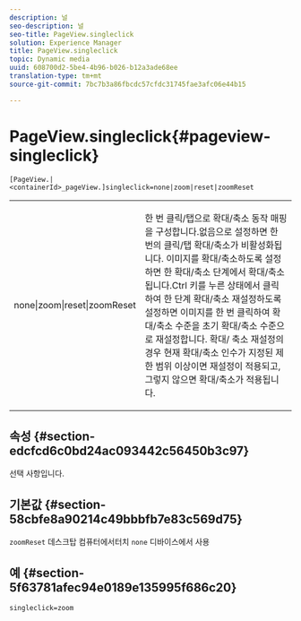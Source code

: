 ```yaml
---
description: 널
seo-description: 널
seo-title: PageView.singleclick
solution: Experience Manager
title: PageView.singleclick
topic: Dynamic media
uuid: 608700d2-5be4-4b96-b026-b12a3ade68ee
translation-type: tm+mt
source-git-commit: 7bc7b3a86fbcdc57cfdc31745fae3afc06e44b15

---
```



# PageView.singleclick{#pageview-singleclick}

`[PageView.|<containerId>_pageView.]singleclick=none|zoom|reset|zoomReset`

<table id="table_5654736F216D4ABC9FC783F83E0BBA03"> 
 <tbody> 
  <tr> 
   <td colname="col1"> <p> <span class="codeph"> none|zoom|reset|zoomReset </span> </p> </td> 
   <td colname="col2"> <p> 한 번 클릭/탭으로 확대/축소 동작 매핑을 구성합니다.없음으로 설정하면 한 번의 클릭/탭 확대/축소가 <span class="codeph"> </span> 비활성화됩니다. 이미지를 <span class="codeph"> </span> 확대/축소하도록 설정하면 한 확대/축소 단계에서 확대/축소됩니다.Ctrl 키를 누른 상태에서 클릭하여 한 단계 확대/축소 재설정하도록 <span class="codeph"> </span> 설정하면 이미지를 한 번 클릭하여 확대/축소 수준을 초기 확대/축소 수준으로 재설정합니다. 확대/ <span class="codeph"> 축소 재설정의 </span>경우 현재 확대/축소 인수가 지정된 제한 범위 이상이면 재설정이 적용되고, 그렇지 않으면 확대/축소가 적용됩니다. </p> </td> 
  </tr> 
 </tbody> 
</table>

## 속성 {#section-edcfcd6c0bd24ac093442c56450b3c97}

선택 사항입니다.

## 기본값 {#section-58cbfe8a90214c49bbbfb7e83c569d75}

`zoomReset` 데스크탑 컴퓨터에서터치 `none` 디바이스에서 사용

## 예 {#section-5f63781afec94e0189e135995f686c20}

`singleclick=zoom`
